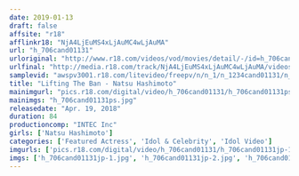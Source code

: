 ```yaml
---
date: 2019-01-13
draft: false
affsite: "r18"
afflinkr18: "NjA4LjEuMS4xLjAuMC4wLjAuMA"
url: "h_706cand01131"
urloriginal: "http://www.r18.com/videos/vod/movies/detail/-/id=h_706cand01131"
urlfinal: "http://media.r18.com/track/NjA4LjEuMS4xLjAuMC4wLjAuMA/videos/vod/movies/detail/-/id=h_706cand01131"
samplevid: "awspv3001.r18.com/litevideo/freepv/n/n_1/n_1234cand01131/n_1234cand01131_dmb_w.mp4"
title: "Lifting The Ban - Natsu Hashimoto"
mainimgurl: "pics.r18.com/digital/video/h_706cand01131/h_706cand01131ps.jpg"
mainimgs: "h_706cand01131ps.jpg"
releasedate: "Apr. 19, 2018"
duration: 84
productioncomp: "INTEC Inc"
girls: ['Natsu Hashimoto']
categories: ['Featured Actress', 'Idol & Celebrity', 'Idol Video']
imgurls: ['pics.r18.com/digital/video/h_706cand01131/h_706cand01131jp-1.jpg', 'pics.r18.com/digital/video/h_706cand01131/h_706cand01131jp-2.jpg', 'pics.r18.com/digital/video/h_706cand01131/h_706cand01131jp-3.jpg', 'pics.r18.com/digital/video/h_706cand01131/h_706cand01131jp-4.jpg', 'pics.r18.com/digital/video/h_706cand01131/h_706cand01131jp-5.jpg', 'pics.r18.com/digital/video/h_706cand01131/h_706cand01131jp-6.jpg', 'pics.r18.com/digital/video/h_706cand01131/h_706cand01131jp-7.jpg', 'pics.r18.com/digital/video/h_706cand01131/h_706cand01131jp-8.jpg', 'pics.r18.com/digital/video/h_706cand01131/h_706cand01131jp-9.jpg', 'pics.r18.com/digital/video/h_706cand01131/h_706cand01131jp-10.jpg', 'pics.r18.com/digital/video/h_706cand01131/h_706cand01131jp-11.jpg', 'pics.r18.com/digital/video/h_706cand01131/h_706cand01131jp-12.jpg', 'pics.r18.com/digital/video/h_706cand01131/h_706cand01131jp-13.jpg', 'pics.r18.com/digital/video/h_706cand01131/h_706cand01131jp-14.jpg', 'pics.r18.com/digital/video/h_706cand01131/h_706cand01131jp-15.jpg', 'pics.r18.com/digital/video/h_706cand01131/h_706cand01131jp-16.jpg', 'pics.r18.com/digital/video/h_706cand01131/h_706cand01131jp-17.jpg', 'pics.r18.com/digital/video/h_706cand01131/h_706cand01131jp-18.jpg', 'pics.r18.com/digital/video/h_706cand01131/h_706cand01131jp-19.jpg', 'pics.r18.com/digital/video/h_706cand01131/h_706cand01131jp-20.jpg']
imgs: ['h_706cand01131jp-1.jpg', 'h_706cand01131jp-2.jpg', 'h_706cand01131jp-3.jpg', 'h_706cand01131jp-4.jpg', 'h_706cand01131jp-5.jpg', 'h_706cand01131jp-6.jpg', 'h_706cand01131jp-7.jpg', 'h_706cand01131jp-8.jpg', 'h_706cand01131jp-9.jpg', 'h_706cand01131jp-10.jpg', 'h_706cand01131jp-11.jpg', 'h_706cand01131jp-12.jpg', 'h_706cand01131jp-13.jpg', 'h_706cand01131jp-14.jpg', 'h_706cand01131jp-15.jpg', 'h_706cand01131jp-16.jpg', 'h_706cand01131jp-17.jpg', 'h_706cand01131jp-18.jpg', 'h_706cand01131jp-19.jpg', 'h_706cand01131jp-20.jpg']
---
```

